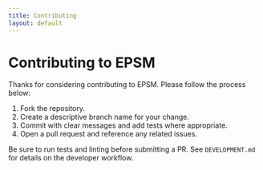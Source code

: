 ```yaml
---
title: Contributing
layout: default
---
```


# Contributing to EPSM

Thanks for considering contributing to EPSM. Please follow the process below:

1. Fork the repository.
2. Create a descriptive branch name for your change.
3. Commit with clear messages and add tests where appropriate.
4. Open a pull request and reference any related issues.

Be sure to run tests and linting before submitting a PR. See `DEVELOPMENT.md` for details on the developer workflow.
